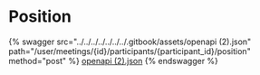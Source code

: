 # Position

{% swagger src="../../../../../../../.gitbook/assets/openapi (2).json" path="/user/meetings/{id}/participants/{participant_id}/position" method="post" %}
[openapi (2).json](<../../../../../../../.gitbook/assets/openapi (2).json>)
{% endswagger %}
